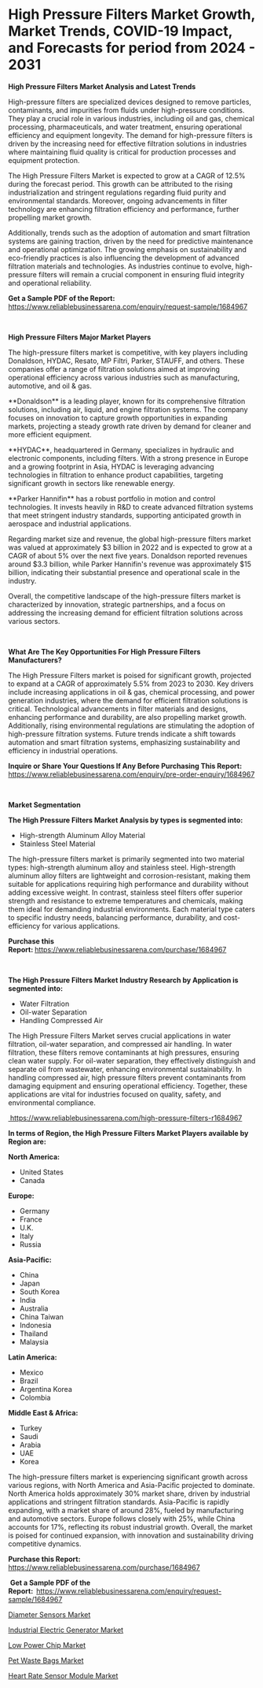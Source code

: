 <p><h1>High Pressure Filters Market Growth, Market Trends, COVID-19 Impact, and Forecasts for period from 2024 - 2031</h1></p><p><strong>High Pressure Filters Market Analysis and Latest Trends</strong></p>
<p><p>High-pressure filters are specialized devices designed to remove particles, contaminants, and impurities from fluids under high-pressure conditions. They play a crucial role in various industries, including oil and gas, chemical processing, pharmaceuticals, and water treatment, ensuring operational efficiency and equipment longevity. The demand for high-pressure filters is driven by the increasing need for effective filtration solutions in industries where maintaining fluid quality is critical for production processes and equipment protection.</p><p>The High Pressure Filters Market is expected to grow at a CAGR of 12.5% during the forecast period. This growth can be attributed to the rising industrialization and stringent regulations regarding fluid purity and environmental standards. Moreover, ongoing advancements in filter technology are enhancing filtration efficiency and performance, further propelling market growth. </p><p>Additionally, trends such as the adoption of automation and smart filtration systems are gaining traction, driven by the need for predictive maintenance and operational optimization. The growing emphasis on sustainability and eco-friendly practices is also influencing the development of advanced filtration materials and technologies. As industries continue to evolve, high-pressure filters will remain a crucial component in ensuring fluid integrity and operational reliability.</p></p>
<p><strong>Get a Sample PDF of the Report:&nbsp;</strong> <a href="https://www.reliablebusinessarena.com/enquiry/request-sample/1684967?utm_campaign=1685&utm_medium=2&utm_source=Github&utm_content=ia&utm_term=19102024&utm_id=high-pressure-filters">https://www.reliablebusinessarena.com/enquiry/request-sample/1684967</a></p>
<p>&nbsp;</p>
<p><strong>High Pressure Filters Major Market Players</strong></p>
<p><p>The high-pressure filters market is competitive, with key players including Donaldson, HYDAC, Resato, MP Filtri, Parker, STAUFF, and others. These companies offer a range of filtration solutions aimed at improving operational efficiency across various industries such as manufacturing, automotive, and oil & gas. </p><p>**Donaldson** is a leading player, known for its comprehensive filtration solutions, including air, liquid, and engine filtration systems. The company focuses on innovation to capture growth opportunities in expanding markets, projecting a steady growth rate driven by demand for cleaner and more efficient equipment.</p><p>**HYDAC**, headquartered in Germany, specializes in hydraulic and electronic components, including filters. With a strong presence in Europe and a growing footprint in Asia, HYDAC is leveraging advancing technologies in filtration to enhance product capabilities, targeting significant growth in sectors like renewable energy.</p><p>**Parker Hannifin** has a robust portfolio in motion and control technologies. It invests heavily in R&D to create advanced filtration systems that meet stringent industry standards, supporting anticipated growth in aerospace and industrial applications.</p><p>Regarding market size and revenue, the global high-pressure filters market was valued at approximately $3 billion in 2022 and is expected to grow at a CAGR of about 5% over the next five years. Donaldson reported revenues around $3.3 billion, while Parker Hannifin's revenue was approximately $15 billion, indicating their substantial presence and operational scale in the industry.</p><p>Overall, the competitive landscape of the high-pressure filters market is characterized by innovation, strategic partnerships, and a focus on addressing the increasing demand for efficient filtration solutions across various sectors.</p></p>
<p>&nbsp;</p>
<p><strong>What Are The Key Opportunities For High Pressure Filters Manufacturers?</strong></p>
<p><p>The High Pressure Filters market is poised for significant growth, projected to expand at a CAGR of approximately 5.5% from 2023 to 2030. Key drivers include increasing applications in oil & gas, chemical processing, and power generation industries, where the demand for efficient filtration solutions is critical. Technological advancements in filter materials and designs, enhancing performance and durability, are also propelling market growth. Additionally, rising environmental regulations are stimulating the adoption of high-pressure filtration systems. Future trends indicate a shift towards automation and smart filtration systems, emphasizing sustainability and efficiency in industrial operations.</p></p>
<p><strong>Inquire or Share Your Questions If Any Before Purchasing This Report:</strong> <a href="https://www.reliablebusinessarena.com/enquiry/pre-order-enquiry/1684967?utm_campaign=1685&utm_medium=2&utm_source=Github&utm_content=ia&utm_term=19102024&utm_id=high-pressure-filters">https://www.reliablebusinessarena.com/enquiry/pre-order-enquiry/1684967</a></p>
<p>&nbsp;</p>
<p><strong>Market Segmentation</strong></p>
<p><strong>The High Pressure Filters Market Analysis by types is segmented into:</strong></p>
<p><ul><li>High-strength Aluminum Alloy Material</li><li>Stainless Steel Material</li></ul></p>
<p><p>The high-pressure filters market is primarily segmented into two material types: high-strength aluminum alloy and stainless steel. High-strength aluminum alloy filters are lightweight and corrosion-resistant, making them suitable for applications requiring high performance and durability without adding excessive weight. In contrast, stainless steel filters offer superior strength and resistance to extreme temperatures and chemicals, making them ideal for demanding industrial environments. Each material type caters to specific industry needs, balancing performance, durability, and cost-efficiency for various applications.</p></p>
<p><strong>Purchase this Report:&nbsp;</strong><a href="https://www.reliablebusinessarena.com/purchase/1684967?utm_campaign=1685&utm_medium=2&utm_source=Github&utm_content=ia&utm_term=19102024&utm_id=high-pressure-filters">https://www.reliablebusinessarena.com/purchase/1684967</a></p>
<p>&nbsp;</p>
<p><strong>The High Pressure Filters Market Industry Research by Application is segmented into:</strong></p>
<p><ul><li>Water Filtration</li><li>Oil-water Separation</li><li>Handling Compressed Air</li></ul></p>
<p><p>The High Pressure Filters Market serves crucial applications in water filtration, oil-water separation, and compressed air handling. In water filtration, these filters remove contaminants at high pressures, ensuring clean water supply. For oil-water separation, they effectively distinguish and separate oil from wastewater, enhancing environmental sustainability. In handling compressed air, high pressure filters prevent contaminants from damaging equipment and ensuring operational efficiency. Together, these applications are vital for industries focused on quality, safety, and environmental compliance.</p></p>
<p><a href="https://www.reliablebusinessarena.com/high-pressure-filters-r1684967?utm_campaign=1685&utm_medium=2&utm_source=Github&utm_content=ia&utm_term=19102024&utm_id=high-pressure-filters">&nbsp;https://www.reliablebusinessarena.com/high-pressure-filters-r1684967</a></p>
<p><strong>In terms of Region, the High Pressure Filters Market Players available by Region are:</strong></p>
<p>
    <p> <strong> North America: </strong>
        <ul>
            <li>United States</li>
            <li>Canada</li>
        </ul>
        </p> 
    <p> <strong> Europe: </strong>
        <ul>
            <li>Germany</li>
            <li>France</li>
            <li>U.K.</li>
            <li>Italy</li>
            <li>Russia</li>
        </ul>
        </p> 
    <p> <strong> Asia-Pacific: </strong>
        <ul>
            <li>China</li>
            <li>Japan</li>
            <li>South Korea</li>
            <li>India</li>
            <li>Australia</li>
            <li>China Taiwan</li>
            <li>Indonesia</li>
            <li>Thailand</li>
            <li>Malaysia</li>
        </ul>
        </p> 
    <p> <strong> Latin America: </strong>
        <ul>
            <li>Mexico</li>
            <li>Brazil</li>
            <li>Argentina Korea</li>
            <li>Colombia</li>
        </ul>
        </p> 
    <p> <strong> Middle East & Africa: </strong>
        <ul>
            <li>Turkey</li>
            <li>Saudi</li>
            <li>Arabia</li>
            <li>UAE</li>
            <li>Korea</li>
        </ul>
    </p>
    </p>
<p><p>The high-pressure filters market is experiencing significant growth across various regions, with North America and Asia-Pacific projected to dominate. North America holds approximately 30% market share, driven by industrial applications and stringent filtration standards. Asia-Pacific is rapidly expanding, with a market share of around 28%, fueled by manufacturing and automotive sectors. Europe follows closely with 25%, while China accounts for 17%, reflecting its robust industrial growth. Overall, the market is poised for continued expansion, with innovation and sustainability driving competitive dynamics.</p></p>
<p><strong>Purchase this Report: </strong><a href="https://www.reliablebusinessarena.com/purchase/1684967?utm_campaign=1685&utm_medium=2&utm_source=Github&utm_content=ia&utm_term=19102024&utm_id=high-pressure-filters">https://www.reliablebusinessarena.com/purchase/1684967</a></p>
<p>&nbsp;<strong>Get a Sample PDF of the Report:&nbsp;&nbsp;</strong><a href="https://www.reliablebusinessarena.com/enquiry/request-sample/1684967?utm_campaign=1685&utm_medium=2&utm_source=Github&utm_content=ia&utm_term=19102024&utm_id=high-pressure-filters">https://www.reliablebusinessarena.com/enquiry/request-sample/1684967</a></p>
<p><strong></strong></p>
<p><p><a href="https://www.linkedin.com/pulse/market-forecasting-change-global-diameter-sensors-dynamics-future-knnif?utm_campaign=1685&utm_medium=2&utm_source=Github&utm_content=ia&utm_term=19102024&utm_id=high-pressure-filters">Diameter Sensors Market</a></p><p><a href="https://issuu.com/reportprime-2/docs/industrial-electric-generator-marke_65804982e4b983?utm_campaign=1685&utm_medium=2&utm_source=Github&utm_content=ia&utm_term=19102024&utm_id=high-pressure-filters">Industrial Electric Generator Market</a></p><p><a href="https://www.linkedin.com/pulse/global-low-power-chip-146-cagr-forecast-2024-2031-germarial-50cff?utm_campaign=1685&utm_medium=2&utm_source=Github&utm_content=ia&utm_term=19102024&utm_id=high-pressure-filters">Low Power Chip Market</a></p><p><a href="https://github.com/MarilynDouglas476/Market-Research-Report-List-1/blob/main/pet-waste-bags-market.md?utm_campaign=1685&utm_medium=2&utm_source=Github&utm_content=ia&utm_term=19102024&utm_id=high-pressure-filters">Pet Waste Bags Market</a></p><p><a href="https://www.linkedin.com/pulse/digital-transformation-heart-rate-sensor-module-industry-zcnof?utm_campaign=1685&utm_medium=2&utm_source=Github&utm_content=ia&utm_term=19102024&utm_id=high-pressure-filters">Heart Rate Sensor Module Market</a></p></p>